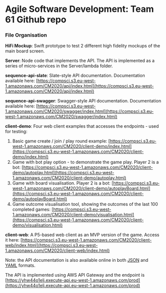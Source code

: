 # Agile Software Development: Team 61 Github repo

### File Organisation

**HiFi Mockup**: Swift prototype to test 2 different high fidelity mockups of the main board screen.

**Server**: Node code that implements the API. The API is implemented as a series of micro-services in the Server/lambda folder.

**sequence-api-slate**: Slate-style API documentation. Documentation available here: [https://compsci.s3.eu-west-1.amazonaws.com/CM2020/api/index.html](https://compsci.s3.eu-west-1.amazonaws.com/CM2020/api/index.html) 

**sequence-api-swagger**: Swagger-style API documentation. Documentation available here: [https://compsci.s3.eu-west-1.amazonaws.com/CM2020/swagger/index.html](https://compsci.s3.eu-west-1.amazonaws.com/CM2020/swagger/index.html)

**client-demo**: Four web client examples that accesses the endpoints - used for testing:
1. Basic game create / join / play round example: [https://compsci.s3.eu-west-1.amazonaws.com/CM2020/client-demo/index.html](https://compsci.s3.eu-west-1.amazonaws.com/CM2020/client-demo/index.html)
2. Game with bot play option - to demonstrate the game play. Player 2 is a bot: [https://compsci.s3.eu-west-1.amazonaws.com/CM2020/client-demo/autoplay.html](https://compsci.s3.eu-west-1.amazonaws.com/CM2020/client-demo/autoplay.html)
3. Game with board visualisation. Player 2 is a bot: [https://compsci.s3.eu-west-1.amazonaws.com/CM2020/client-demo/autoplayBoard.html](https://compsci.s3.eu-west-1.amazonaws.com/CM2020/client-demo/autoplayBoard.html)
3. Game outcome visualisation tool, showing the outcomes of the last 100 completed games: [https://compsci.s3.eu-west-1.amazonaws.com/CM2020/client-demo/visualisation.html](https://compsci.s3.eu-west-1.amazonaws.com/CM2020/client-demo/visualisation.html)


**client-web**: A P5-based web client as an MVP version of the game. Access it here: [https://compsci.s3.eu-west-1.amazonaws.com/CM2020/client-web/index.html](https://compsci.s3.eu-west-1.amazonaws.com/CM2020/client-web/index.html)

Note: the API documentation is also available online in both [JSON](https://compsci.s3.eu-west-1.amazonaws.com/CM2020/swagger.json) and [YAML](https://compsci.s3.eu-west-1.amazonaws.com/CM2020/swagger.yaml) formats.


The API is implemented using AWS API Gateway and the endpoint is [https://yhw44o1elj.execute-api.eu-west-1.amazonaws.com/prod](https://yhw44o1elj.execute-api.eu-west-1.amazonaws.com/prod)
